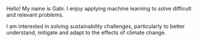 Hello! My name is Gabi. I enjoy applying machine learning to solve difficult and relevant problems.

I am interested in solving sustainability challenges, particularly to better understand, mitigate and adapt to the effects of climate change.
